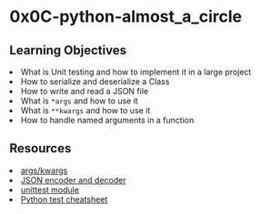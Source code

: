 # 0x0C-python-almost_a_circle

## Learning Objectives
<li>What is Unit testing and how to implement it in a large project</li>
<li>How to serialize and deserialize a Class</li>
<li>How to write and read a JSON file</li>
<li>What is <code>*args</code> and how to use it</li>
<li>What is <code>**kwargs</code> and how to use it</li>
<li>How to handle named arguments in a function</li>

## Resources
<li><a href="/rltoken/7gc6UzxSL81HcuAwklUbuQ" target="_blank" title="args/kwargs">args/kwargs</a> </li>
<li><a href="/rltoken/rGVU9mt57rVURGnjK6n4_Q" target="_blank" title="JSON encoder and decoder">JSON encoder and decoder</a> </li>
<li><a href="/rltoken/soictNXCPE18ASL3INoeew" target="_blank" title="unittest module">unittest module</a> </li>
<li><a href="/rltoken/uI9iskBCcNo5pc7j9Vy86A" target="_blank" title="Python test cheatsheet">Python test cheatsheet</a> </li>
